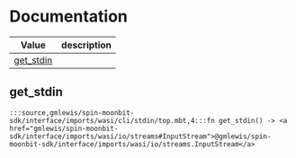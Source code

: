 # Documentation
|Value|description|
|---|---|
|[get\_stdin](#get_stdin)||

## get\_stdin

```moonbit
:::source,gmlewis/spin-moonbit-sdk/interface/imports/wasi/cli/stdin/top.mbt,4:::fn get_stdin() -> <a href="gmlewis/spin-moonbit-sdk/interface/imports/wasi/io/streams#InputStream">@gmlewis/spin-moonbit-sdk/interface/imports/wasi/io/streams.InputStream</a>
```

